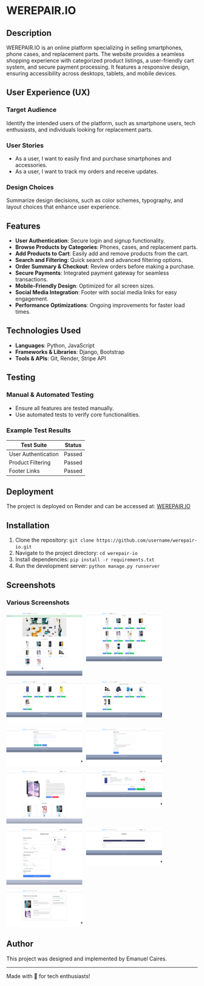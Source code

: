 # WEREPAIR.IO

## Description
WEREPAIR.IO is an online platform specializing in selling smartphones, phone cases, and replacement parts. The website provides a seamless shopping experience with categorized product listings, a user-friendly cart system, and secure payment processing. It features a responsive design, ensuring accessibility across desktops, tablets, and mobile devices.

## User Experience (UX)

### Target Audience
Identify the intended users of the platform, such as smartphone users, tech enthusiasts, and individuals looking for replacement parts.

### User Stories
- As a user, I want to easily find and purchase smartphones and accessories.
- As a user, I want to track my orders and receive updates.

### Design Choices
Summarize design decisions, such as color schemes, typography, and layout choices that enhance user experience.

## Features
- **User Authentication**: Secure login and signup functionality.
- **Browse Products by Categories**: Phones, cases, and replacement parts.
- **Add Products to Cart**: Easily add and remove products from the cart.
- **Search and Filtering**: Quick search and advanced filtering options.
- **Order Summary & Checkout**: Review orders before making a purchase.
- **Secure Payments**: Integrated payment gateway for seamless transactions.
- **Mobile-Friendly Design**: Optimized for all screen sizes.
- **Social Media Integration**: Footer with social media links for easy engagement.
- **Performance Optimizations**: Ongoing improvements for faster load times.

## Technologies Used
- **Languages**: Python, JavaScript
- **Frameworks & Libraries**: Django, Bootstrap
- **Tools & APIs**: Git, Render, Stripe API

## Testing
### Manual & Automated Testing
- Ensure all features are tested manually.
- Use automated tests to verify core functionalities.

### Example Test Results
| Test Suite          | Status |
|---------------------|--------|
| User Authentication | Passed |
| Product Filtering   | Passed |
| Footer Links        | Passed |

## Deployment
The project is deployed on Render and can be accessed at: [WEREPAIR.IO](https://werepair-io.onrender.com/)

## Installation
1. Clone the repository: `git clone https://github.com/username/werepair-io.git`
2. Navigate to the project directory: `cd werepair-io`
3. Install dependencies: `pip install -r requirements.txt`
4. Run the development server: `python manage.py runserver`

## Screenshots
### Various Screenshots
<div style="display: flex; flex-wrap: wrap; gap: 10px;">
    <a href="wireframes/home_screen_shot.png">
        <img src="wireframes/home_screen_shot.png" width="200">
    </a>
    <a href="wireframes/Phones_tab.png">
        <img src="wireframes/Phones_tab.png" width="200">
    </a>
    <a href="wireframes/Cases_tab.png">
        <img src="wireframes/Cases_tab.png" width="200">
    </a>
    <a href="wireframes/Replacement_parts_tab.png">
        <img src="wireframes/Replacement_parts_tab.png" width="200">
    </a>
    <a href="wireframes/Sign_in.png">
        <img src="wireframes/Sign_in.png" width="200">
    </a>
    <a href="wireframes/Sign_up.png">
        <img src="wireframes/Sign_up.png" width="200">
    </a>
    <a href="wireframes/product_detail.png">
        <img src="wireframes/product_detail.png" width="200">
    </a>
    <a href="wireframes/order_summary.png">
        <img src="wireframes/order_summary.png" width="200">
    </a>
    <a href="wireframes/checkoutform.png">
        <img src="wireframes/checkoutform.png" width="200">
    </a>
    <a href="wireframes/Payment.png">
        <img src="wireframes/Payment.png" width="200">
    </a>
    <a href="wireframes/payment_sucess.png">
        <img src="wireframes/payment_sucess.png" width="200">
    </a>
</div>

## Author
This project was designed and implemented by Emanuel Caires.

---
Made with 💙 for tech enthusiasts!
